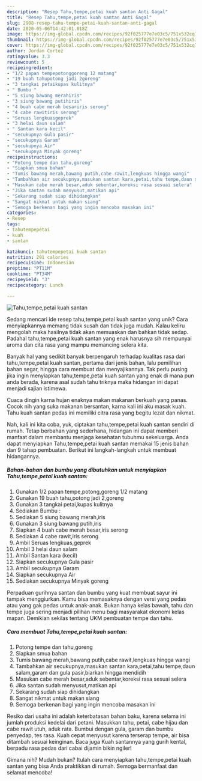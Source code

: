 ```yaml
---
description: "Resep Tahu,tempe,petai kuah santan Anti Gagal"
title: "Resep Tahu,tempe,petai kuah santan Anti Gagal"
slug: 2908-resep-tahu-tempe-petai-kuah-santan-anti-gagal
date: 2020-05-06T14:42:01.018Z
image: https://img-global.cpcdn.com/recipes/92f025777e7e03c5/751x532cq70/tahutempepetai-kuah-santan-foto-resep-utama.jpg
thumbnail: https://img-global.cpcdn.com/recipes/92f025777e7e03c5/751x532cq70/tahutempepetai-kuah-santan-foto-resep-utama.jpg
cover: https://img-global.cpcdn.com/recipes/92f025777e7e03c5/751x532cq70/tahutempepetai-kuah-santan-foto-resep-utama.jpg
author: Jordan Cortez
ratingvalue: 3.3
reviewcount: 5
recipeingredient:
- "1/2 papan tempepotonggoreng 12 matang"
- "19 buah tahupotong jadi 2goreng"
- "3 tangkai petaikupas kulitnya"
- " Bumbu "
- "5 siung bawang merahiris"
- "3 siung bawang putihiris"
- "4 buah cabe merah besariris serong"
- "4 cabe rawitiris serong"
- "Seruas lengkuasgeprek"
- "3 helai daun salam"
- " Santan kara kecil"
- "secukupnya Gula pasir"
- "secukupnya Garam"
- "secukupnya Air"
- "secukupnya Minyak goreng"
recipeinstructions:
- "Potong tempe dan tahu,goreng"
- "Siapkan smua bahan"
- "Tumis bawang merah,bawang putih,cabe rawit,lengkuas hingga wangi"
- "Tambahkan air secukupnya,masukan santan kara,petai,tahu tempe,daun salam,garam dan gula pasir,biarkan hingga mendidih"
- "Masukan cabe merah besar,aduk sebentar,koreksi rasa sesuai selera"
- "Jika santan sudah menyusut,matikan api"
- "Sekarang sudah siap dihidangkan"
- "Sangat nikmat untuk makan siang"
- "Semoga berkenan bagi yang ingin mencoba masakan ini"
categories:
- Resep
tags:
- tahutempepetai
- kuah
- santan

katakunci: tahutempepetai kuah santan 
nutrition: 291 calories
recipecuisine: Indonesian
preptime: "PT11M"
cooktime: "PT34M"
recipeyield: "3"
recipecategory: Lunch

---
```



![Tahu,tempe,petai kuah santan](https://img-global.cpcdn.com/recipes/92f025777e7e03c5/751x532cq70/tahutempepetai-kuah-santan-foto-resep-utama.jpg)

Sedang mencari ide resep tahu,tempe,petai kuah santan yang unik? Cara menyiapkannya memang tidak susah dan tidak juga mudah. Kalau keliru mengolah maka hasilnya tidak akan memuaskan dan bahkan tidak sedap. Padahal tahu,tempe,petai kuah santan yang enak harusnya sih mempunyai aroma dan cita rasa yang mampu memancing selera kita.

Banyak hal yang sedikit banyak berpengaruh terhadap kualitas rasa dari tahu,tempe,petai kuah santan, pertama dari jenis bahan, lalu pemilihan bahan segar, hingga cara membuat dan menyajikannya. Tak perlu pusing jika ingin menyiapkan tahu,tempe,petai kuah santan yang enak di mana pun anda berada, karena asal sudah tahu triknya maka hidangan ini dapat menjadi sajian istimewa.

Cuaca dingin karna hujan enaknya makan makanan berkuah yang panas. Cocok nih yang suka makanan bersantan, karna kali ini aku masak kuah. Tahu kuah santan pedas ini memiliki citra rasa yang begitu lezat dan nikmat.


Nah, kali ini kita coba, yuk, ciptakan tahu,tempe,petai kuah santan sendiri di rumah. Tetap berbahan yang sederhana, hidangan ini dapat memberi manfaat dalam membantu menjaga kesehatan tubuhmu sekeluarga. Anda dapat menyiapkan Tahu,tempe,petai kuah santan memakai 15 jenis bahan dan 9 tahap pembuatan. Berikut ini langkah-langkah untuk membuat hidangannya.

<!--inarticleads1-->

##### Bahan-bahan dan bumbu yang dibutuhkan untuk menyiapkan Tahu,tempe,petai kuah santan:

1. Gunakan 1/2 papan tempe,potong,goreng 1/2 matang
1. Gunakan 19 buah tahu,potong jadi 2,goreng
1. Gunakan 3 tangkai petai,kupas kulitnya
1. Sediakan  Bumbu :
1. Sediakan 5 siung bawang merah,iris
1. Gunakan 3 siung bawang putih,iris
1. Siapkan 4 buah cabe merah besar,iris serong
1. Sediakan 4 cabe rawit,iris serong
1. Ambil Seruas lengkuas,geprek
1. Ambil 3 helai daun salam
1. Ambil  Santan kara (kecil)
1. Siapkan secukupnya Gula pasir
1. Ambil secukupnya Garam
1. Siapkan secukupnya Air
1. Sediakan secukupnya Minyak goreng


Perpaduan gurihnya santan dan bumbu yang kuat membuat sayur ini tampak menggiurkan. Kamu bisa memasaknya dengan versi yang pedas atau yang gak pedas untuk anak-anak. Bukan hanya kelas bawah, tahu dan tempe juga sering menjadi pilihan menu bagi masyarakat ekonomi kelas mapan. Demikian sekilas tentang UKM pembuatan tempe dan tahu. 

<!--inarticleads2-->

##### Cara membuat Tahu,tempe,petai kuah santan:

1. Potong tempe dan tahu,goreng
1. Siapkan smua bahan
1. Tumis bawang merah,bawang putih,cabe rawit,lengkuas hingga wangi
1. Tambahkan air secukupnya,masukan santan kara,petai,tahu tempe,daun salam,garam dan gula pasir,biarkan hingga mendidih
1. Masukan cabe merah besar,aduk sebentar,koreksi rasa sesuai selera
1. Jika santan sudah menyusut,matikan api
1. Sekarang sudah siap dihidangkan
1. Sangat nikmat untuk makan siang
1. Semoga berkenan bagi yang ingin mencoba masakan ini


Resiko dari usaha ini adalah keterbatasan bahan baku, karena selama ini jumlah produksi kedelai dari petani. Masukkan tahu, petai, cabe hijau dan cabe rawit utuh, aduk rata. Bumbui dengan gula, garam dan bumbu penyedap, tes rasa. Kuah cepat menyusut karena terserap tempe, air bisa ditambah sesuai keinginan. Baca juga Kuah santannya yang gurih kental, berpadu rasa pedas dari cabai dijamin bikin ngiler! 

Gimana nih? Mudah bukan? Itulah cara menyiapkan tahu,tempe,petai kuah santan yang bisa Anda praktikkan di rumah. Semoga bermanfaat dan selamat mencoba!

